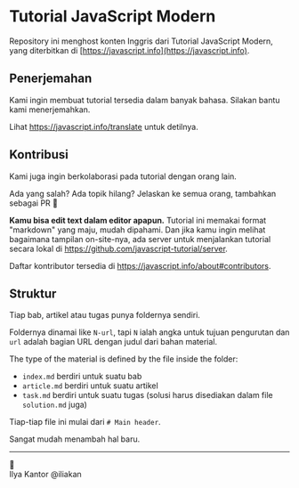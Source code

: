 # Tutorial JavaScript Modern

Repository ini menghost konten Inggris dari Tutorial JavaScript Modern, yang diterbitkan di [https://javascript.info](https://javascript.info).

## Penerjemahan

Kami ingin membuat tutorial tersedia dalam banyak bahasa. Silakan bantu kami menerjemahkan.

Lihat <https://javascript.info/translate> untuk detilnya.

## Kontribusi

Kami juga ingin berkolaborasi pada tutorial dengan orang lain.

Ada yang salah? Ada topik hilang? Jelaskan ke semua orang, tambahkan sebagai PR 👏

**Kamu bisa edit text dalam editor apapun.** Tutorial ini memakai format "markdown" yang maju, mudah dipahami. Dan jika kamu ingin melihat bagaimana tampilan on-site-nya, ada server untuk menjalankan tutorial secara lokal di <https://github.com/javascript-tutorial/server>.  

Daftar kontributor tersedia di <https://javascript.info/about#contributors>.

## Struktur

Tiap bab, artikel atau tugas punya foldernya sendiri.

Foldernya dinamai like `N-url`, tapi `N` ialah angka untuk tujuan pengurutan dan `url` adalah bagian URL dengan judul dari bahan material.

The type of the material is defined by the file inside the folder:

  - `index.md` berdiri untuk suatu bab
  - `article.md` berdiri untuk suatu artikel
  - `task.md` berdiri untuk suatu tugas (solusi harus disediakan dalam file `solution.md` juga)

Tiap-tiap file ini mulai dari `# Main header`.

Sangat mudah menambah hal baru.

---
💓  
Ilya Kantor @iliakan
